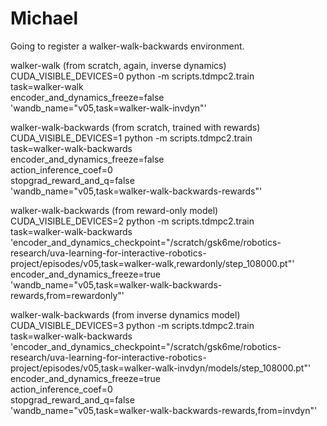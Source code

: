# Michael

Going to register a walker-walk-backwards environment.

walker-walk (from scratch, again, inverse dynamics)
CUDA_VISIBLE_DEVICES=0 python -m scripts.tdmpc2.train \
    task=walker-walk \
    encoder_and_dynamics_freeze=false \
    'wandb_name="v05,task=walker-walk-invdyn"'

walker-walk-backwards (from scratch, trained with rewards)
CUDA_VISIBLE_DEVICES=1 python -m scripts.tdmpc2.train \
    task=walker-walk-backwards \
    encoder_and_dynamics_freeze=false \
    action_inference_coef=0 \
    stopgrad_reward_and_q=false \
    'wandb_name="v05,task=walker-walk-backwards-rewards"'

walker-walk-backwards (from reward-only model)
CUDA_VISIBLE_DEVICES=2 python -m scripts.tdmpc2.train \
    task=walker-walk-backwards \
    'encoder_and_dynamics_checkpoint="/scratch/gsk6me/robotics-research/uva-learning-for-interactive-robotics-project/episodes/v05,task=walker-walk,rewardonly/step_108000.pt"' \
    encoder_and_dynamics_freeze=true \
    'wandb_name="v05,task=walker-walk-backwards-rewards,from=rewardonly"'

walker-walk-backwards (from inverse dynamics model)
CUDA_VISIBLE_DEVICES=3 python -m scripts.tdmpc2.train \
    task=walker-walk-backwards \
    'encoder_and_dynamics_checkpoint="/scratch/gsk6me/robotics-research/uva-learning-for-interactive-robotics-project/episodes/v05,task=walker-walk-invdyn/models/step_108000.pt"' \
    encoder_and_dynamics_freeze=true \
    action_inference_coef=0 \
    stopgrad_reward_and_q=false \
    'wandb_name="v05,task=walker-walk-backwards-rewards,from=invdyn"'
